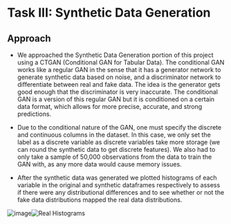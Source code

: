 # Task III: Synthetic Data Generation

## Approach

- We approached the Synthetic Data Generation portion of this project using a CTGAN (Conditional GAN for Tabular Data). The conditional GAN works like a regular GAN in the sense that it has a generator network to generate synthetic data based on noise, and a discriminator network to differentiate between real and fake data. The idea is the generator gets good enough that the discriminator is very inaccurate. The conditional GAN is a version of this regular GAN but it is conditioned on a certain data format, which allows for more precise, accurate, and strong predictions.

- Due to the conditional nature of the GAN, one must specify the discrete and continuous columns in the dataset. In this case, we only set the label as a discrete variable as discrete variables take more storage (we can round the synthetic data to get discrete features). We also had to only take a sample of 50,000 observations from the data to train the GAN with, as any more data would cause memory issues.

- After the synthetic data was generated we plotted histograms of each variable in the original and synthetic dataframes respectively to assess if there were any distributional differences and to see whether or not the fake data distributions mapped the real data distributions.

  
![image](https://github.com/akannan05/ges24/assets/70667502/9731f80c-1e2f-4e48-929f-2f82092cee03)![Real Histograms](https://github.com/akannan05/ges24/assets/70667502/1e8c7c3d-4479-4b8e-a1ba-a1b9d5ae6e25)

